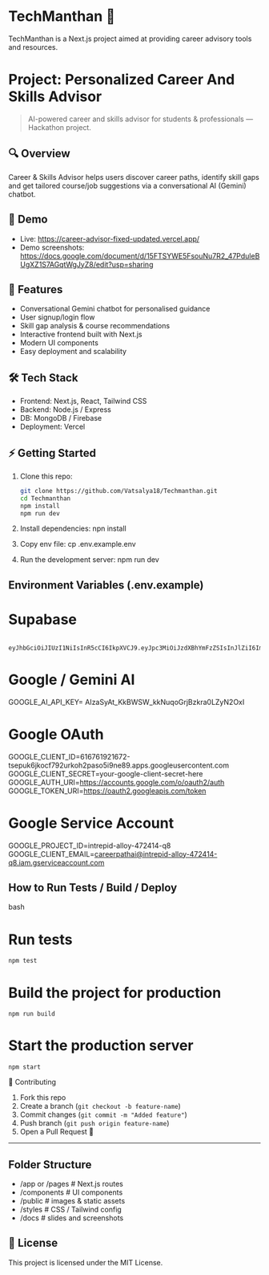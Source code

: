 # TechManthan 🚀
TechManthan is a Next.js project aimed at providing career advisory tools and resources.

# Project: Personalized Career And Skills Advisor
> AI-powered career and skills advisor for students & professionals — Hackathon project.

## 🔍 Overview
Career & Skills Advisor helps users discover career paths, identify skill gaps and get tailored course/job suggestions via a conversational AI (Gemini) chatbot.

## 🚀 Demo
- Live: https://career-advisor-fixed-updated.vercel.app/
- Demo screenshots:  https://docs.google.com/document/d/15FTSYWE5FsouNu7R2_47PduleBUgXZ1S7AGqtWgJyZ8/edit?usp=sharing

## 📂 Features
- Conversational Gemini chatbot for personalised guidance
- User signup/login flow
- Skill gap analysis & course recommendations
- Interactive frontend built with Next.js
- Modern UI components
- Easy deployment and scalability

## 🛠 Tech Stack
- Frontend: Next.js, React, Tailwind CSS
- Backend: Node.js / Express
- DB: MongoDB / Firebase
- Deployment: Vercel 


## ⚡ Getting Started

1. Clone this repo:
   ```bash
   git clone https://github.com/Vatsalya18/Techmanthan.git
   cd Techmanthan
   npm install
   npm run dev
   ```

2. Install dependencies:
   npn install

3. Copy env file:
   cp .env.example.env

4. Run the development server:
   npm run dev

## Environment Variables (.env.example)

# Supabase
      eyJhbGciOiJIUzI1NiIsInR5cCI6IkpXVCJ9.eyJpc3MiOiJzdXBhYmFzZSIsInJlZiI6ImFmb2ZoZ25pZGhmYW9lY3dxdWFrIiwicm9sZSI6ImFub24iLCJpYXQiOjE3NTgyODczMjcsImV4cCI6MjA3Mzg2MzMyN30.L8EImRrnxEBx9F8yhzIfq45Jet5YhXDeGyPmgccK25s

# Google / Gemini AI
   GOOGLE_AI_API_KEY= AIzaSyAt_KkBWSW_kkNuqoGrjBzkra0LZyN2OxI 

# Google OAuth
GOOGLE_CLIENT_ID=616761921672-tsepuk6jkocf792urkoh2paso5i9ne89.apps.googleusercontent.com
GOOGLE_CLIENT_SECRET=your-google-client-secret-here
GOOGLE_AUTH_URI=https://accounts.google.com/o/oauth2/auth
GOOGLE_TOKEN_URI=https://oauth2.googleapis.com/token

# Google Service Account
GOOGLE_PROJECT_ID=intrepid-alloy-472414-q8
GOOGLE_CLIENT_EMAIL=careerpathai@intrepid-alloy-472414-q8.iam.gserviceaccount.com


## How to Run Tests / Build / Deploy
   bash
   # Run tests
    npm test

   # Build the project for production
    npm run build

   # Start the production server
    npm start

🤝 Contributing
1. Fork this repo  
2. Create a branch (`git checkout -b feature-name`)  
3. Commit changes (`git commit -m "Added feature"`)  
4. Push branch (`git push origin feature-name`)  
5. Open a Pull Request 🎉

---

## Folder Structure
- /app or /pages   # Next.js routes
- /components      # UI components
- /public          # images & static assets
- /styles          # CSS / Tailwind config
- /docs            # slides and screenshots


## 📜 License
This project is licensed under the MIT License.

